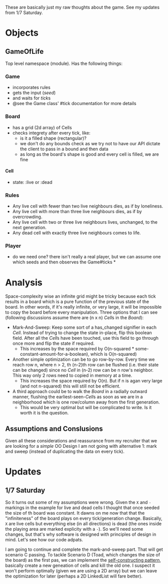 These are basically just my raw thoughts about the game. See my updates from 1/7 Saturday.

# Objects

## GameOfLife
Top level namespace (module). Has the following things:

### Game
* incorporates rules
* gets the input (*seed*)
* and waits for *tick*s
* @see the Game class' #tick documentation for more details

### Board
* has a grid (2d array) of Cells
* checks integrety after every tick, like:
  - is it a filled shape (rectangular)?
  - we don't do any bounds check as we try not to have our API dictate the client to pass in a bound and then data
  - as long as the board's shape is good and every cell is filled, we are fine

#### Cell
* state: :live or :dead

### Rules
* Any live cell with fewer than two live neighbours dies, as if by loneliness.
* Any live cell with more than three live neighbours dies, as if by overcrowding.
* Any live cell with two or three live neighbours lives, unchanged, to the next generation.
* Any dead cell with exactly three live neighbours comes to life.

### Player
* do we need one? there isn't really a real player, but we can assume one which seeds and then observes the Game#ticks *

# Analysis
Space-complexity wise an infinite grid might be tricky because each tick results in a board which is a pure function of the previous state of the board. In other words, if it's really infinite, or very large, it will be impossible to copy the board before every manipulation. Three options that I can see (following discussions assume there are (n x n) *Cell*s in the *Board*):

* Mark-And-Sweep: Keep some sort of a has\_changed signifier in each *Cell*. Instead of trying to change the state in-place, flip this boolean field. After all the *Cell*s have been touched, use this field to go through once more and flip the state if required.
  - This increases by the space required by O(n-squared * some-constant-amount-for-a-boolean), which is O(n-squared)
* Another simple optimization can be to go row-by-row. Every time we reach row n, where n > 2, th (n-2)th row can be flushed (i.e. their state can be changed) since no *Cell* in (n-2) row can be n row's neighbor. This way only 2 rows need to copied in memory at a time.
  - This increases the space required by O(n). But if n is agan very large (and not n-squared) this will still not be efficient.
* A third approach could be to walk the *Board* in a radially outward manner, flushing the earliest-seen-*Cell*s as soon as we are in a neighborhood which is one row/column away from the first generation.
  - This would be very optimal but will be complicated to write. Is it worth it is the question.

## Assumptions and Conslusions
Given all these considerations and reassurance from my recruiter that we are looking for a *simple* OO Design I am not going with alternative 1: mark and sweep (instead of duplicating the data on every tick).

# Updates
## 1/7 Saturday
So it turns out some of my assumptions were wrong. Given the `X` and `-` markings in the example for live and dead cells I thought that once seeded the size of th board was constant. It dawns on me now that that the "infiniteness" of the board plays on every tick/generation change. Basically, `X` are live cells but everything else (in all directions) is dead (the ones inside the playing area are marked explicity with a `-`). So we'll need some changes, but that's why software is designed with principles of design in mind. Let's see how our code adpats.

I am going to continue and complete the mark-and-sweep part. That will get scenario C passing. To tackle Scenario D (Toad, which changes the size of the board) as the first pas, we can implement the  [self-constructing pattern][1], basically create a new geneation of cells and kill the old one. I suspect it won't perform optimally (given we are using a 2D array) but we can leave the optimization for later (perhaps a 2D LinkedList will fare better).

[1]: http://en.wikipedia.org/wiki/Conway's_Game_of_Life#Self-replication
